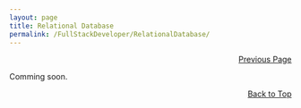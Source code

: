 ```yaml
---
layout: page
title: Relational Database
permalink: /FullStackDeveloper/RelationalDatabase/
---
```


<p  align="right"><a href="#" onclick="history.back(); return false;">Previous Page</a></p>

Comming soon.

<p align="right"><a href="#" onclick="scrollToTop(); return false;">Back to Top</a></p>
